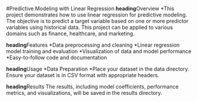 #Predictive Modeling with Linear Regression
**heading**Overview
*This project demonstrates how to use linear regression for predictive modeling. The objective is to predict a target variable based on one or more predictor variables using historical data. This project can be applied to various domains such as finance, healthcare, and marketing.

**heading**Features
*Data preprocessing and cleaning
*Linear regression model training and evaluation
*Visualization of data and model performance
*Easy-to-follow code and documentation

**heading**Usage
*Data Preparation
*Place your dataset in the data directory. Ensure your dataset is in CSV format with appropriate headers.

**heading**Results
The results, including model coefficients, performance metrics, and visualizations, will be saved in the results directory.
